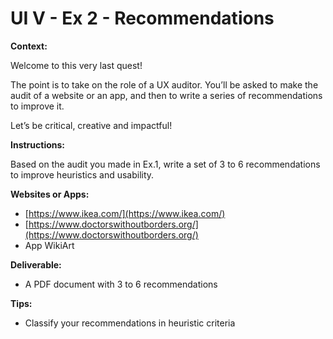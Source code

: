 # UI V - Ex 2 - Recommendations

**Context:** 

Welcome to this very last quest! 

The point is to take on the role of a UX auditor. You’ll be asked to make the audit of a website or an app, and then to write a series of recommendations to improve it. 

Let’s be critical, creative and impactful!

**Instructions:** 

Based on the audit you made in Ex.1, write a set of 3 to 6 recommendations to improve heuristics and usability.

**Websites or Apps:**

- [https://www.ikea.com/](https://www.ikea.com/)
- [https://www.doctorswithoutborders.org/](https://www.doctorswithoutborders.org/)
- App WikiArt

**Deliverable:** 

- A PDF document with 3 to 6 recommendations

**Tips:** 

- Classify your recommendations in heuristic criteria